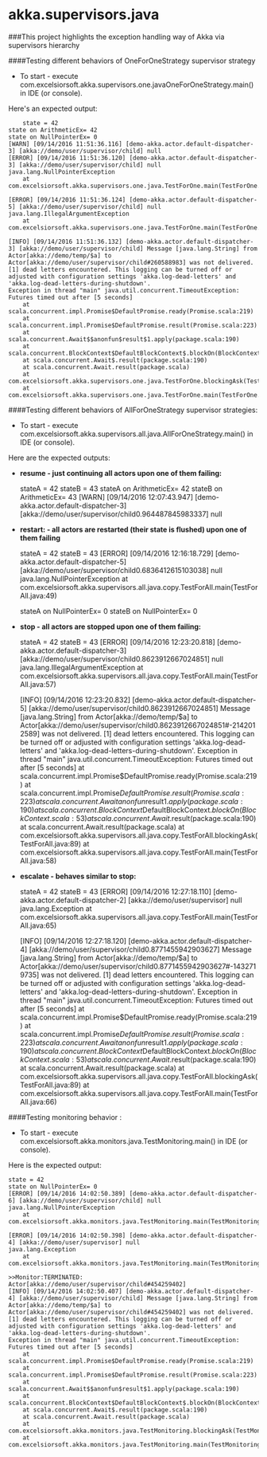 # akka.supervisors.java

###This project highlights the exception handling way of Akka via supervisors hierarchy

####Testing different behaviors of OneForOneStrategy supervisor strategy

- To start - execute com.excelsiorsoft.akka.supervisors.one.javaOneForOneStrategy.main() in IDE (or console).

Here's an expected output:

		state = 42
	state on ArithmeticEx= 42
	state on NullPointerEx= 0
	[WARN] [09/14/2016 11:51:36.116] [demo-akka.actor.default-dispatcher-3] [akka://demo/user/supervisor/child] null
	[ERROR] [09/14/2016 11:51:36.120] [demo-akka.actor.default-dispatcher-3] [akka://demo/user/supervisor/child] null
	java.lang.NullPointerException
		at com.excelsiorsoft.akka.supervisors.one.java.TestForOne.main(TestForOne.java:35)
	
	[ERROR] [09/14/2016 11:51:36.124] [demo-akka.actor.default-dispatcher-5] [akka://demo/user/supervisor/child] null
	java.lang.IllegalArgumentException
		at com.excelsiorsoft.akka.supervisors.one.java.TestForOne.main(TestForOne.java:42)
	
	[INFO] [09/14/2016 11:51:36.132] [demo-akka.actor.default-dispatcher-3] [akka://demo/user/supervisor/child] Message [java.lang.String] from Actor[akka://demo/temp/$a] to Actor[akka://demo/user/supervisor/child#260588983] was not delivered. [1] dead letters encountered. This logging can be turned off or adjusted with configuration settings 'akka.log-dead-letters' and 'akka.log-dead-letters-during-shutdown'.
	Exception in thread "main" java.util.concurrent.TimeoutException: Futures timed out after [5 seconds]
		at scala.concurrent.impl.Promise$DefaultPromise.ready(Promise.scala:219)
		at scala.concurrent.impl.Promise$DefaultPromise.result(Promise.scala:223)
		at scala.concurrent.Await$$anonfun$result$1.apply(package.scala:190)
		at scala.concurrent.BlockContext$DefaultBlockContext$.blockOn(BlockContext.scala:53)
		at scala.concurrent.Await$.result(package.scala:190)
		at scala.concurrent.Await.result(package.scala)
		at com.excelsiorsoft.akka.supervisors.one.java.TestForOne.blockingAsk(TestForOne.java:62)
		at com.excelsiorsoft.akka.supervisors.one.java.TestForOne.main(TestForOne.java:43)

####Testing different behaviors of AllForOneStrategy supervisor strategies:

- To start - execute com.excelsiorsoft.akka.supervisors.all.java.AllForOneStrategy.main() in IDE (or console).

Here are the expected outputs:

- **resume - just continuing all actors upon one of them failing:**

	stateA = 42
	stateB = 43
	stateA on ArithmeticEx= 42
	stateB on ArithmeticEx= 43
	[WARN] [09/14/2016 12:07:43.947] [demo-akka.actor.default-dispatcher-3] [akka://demo/user/supervisor/child0.964487845983337] null

- **restart: - all actors are restarted (their state is flushed) upon one of them failing**

	stateA = 42
	stateB = 43
	[ERROR] [09/14/2016 12:16:18.729] [demo-akka.actor.default-dispatcher-5] [akka://demo/user/supervisor/child0.6836412615103038] null
	java.lang.NullPointerException
		at com.excelsiorsoft.akka.supervisors.all.java.copy.TestForAll.main(TestForAll.java:49)
	
	stateA on NullPointerEx= 0
	stateB on NullPointerEx= 0

- **stop - all actors are stopped upon one of them failing:**

	stateA = 42
	stateB = 43
	[ERROR] [09/14/2016 12:23:20.818] [demo-akka.actor.default-dispatcher-3] [akka://demo/user/supervisor/child0.8623912667024851] null
	java.lang.IllegalArgumentException
		at com.excelsiorsoft.akka.supervisors.all.java.copy.TestForAll.main(TestForAll.java:57)
	
	[INFO] [09/14/2016 12:23:20.832] [demo-akka.actor.default-dispatcher-5] [akka://demo/user/supervisor/child0.8623912667024851] Message [java.lang.String] from Actor[akka://demo/temp/$a] to Actor[akka://demo/user/supervisor/child0.8623912667024851#-2142012589] was not delivered. [1] dead letters encountered. This logging can be turned off or adjusted with configuration settings 'akka.log-dead-letters' and 'akka.log-dead-letters-during-shutdown'.
	Exception in thread "main" java.util.concurrent.TimeoutException: Futures timed out after [5 seconds]
		at scala.concurrent.impl.Promise$DefaultPromise.ready(Promise.scala:219)
		at scala.concurrent.impl.Promise$DefaultPromise.result(Promise.scala:223)
		at scala.concurrent.Await$$anonfun$result$1.apply(package.scala:190)
		at scala.concurrent.BlockContext$DefaultBlockContext$.blockOn(BlockContext.scala:53)
		at scala.concurrent.Await$.result(package.scala:190)
		at scala.concurrent.Await.result(package.scala)
		at com.excelsiorsoft.akka.supervisors.all.java.copy.TestForAll.blockingAsk(TestForAll.java:89)
		at com.excelsiorsoft.akka.supervisors.all.java.copy.TestForAll.main(TestForAll.java:58)

- **escalate - behaves similar to stop:**

	stateA = 42
	stateB = 43
	[ERROR] [09/14/2016 12:27:18.110] [demo-akka.actor.default-dispatcher-2] [akka://demo/user/supervisor] null
	java.lang.Exception
		at com.excelsiorsoft.akka.supervisors.all.java.copy.TestForAll.main(TestForAll.java:65)
	
	[INFO] [09/14/2016 12:27:18.120] [demo-akka.actor.default-dispatcher-4] [akka://demo/user/supervisor/child0.8771455942903627] Message [java.lang.String] from Actor[akka://demo/temp/$a] to Actor[akka://demo/user/supervisor/child0.8771455942903627#-1432719735] was not delivered. [1] dead letters encountered. This logging can be turned off or adjusted with configuration settings 'akka.log-dead-letters' and 'akka.log-dead-letters-during-shutdown'.
	Exception in thread "main" java.util.concurrent.TimeoutException: Futures timed out after [5 seconds]
		at scala.concurrent.impl.Promise$DefaultPromise.ready(Promise.scala:219)
		at scala.concurrent.impl.Promise$DefaultPromise.result(Promise.scala:223)
		at scala.concurrent.Await$$anonfun$result$1.apply(package.scala:190)
		at scala.concurrent.BlockContext$DefaultBlockContext$.blockOn(BlockContext.scala:53)
		at scala.concurrent.Await$.result(package.scala:190)
		at scala.concurrent.Await.result(package.scala)
		at com.excelsiorsoft.akka.supervisors.all.java.copy.TestForAll.blockingAsk(TestForAll.java:89)
		at com.excelsiorsoft.akka.supervisors.all.java.copy.TestForAll.main(TestForAll.java:66)


####Testing monitoring behavior :

- To start - execute com.excelsiorsoft.akka.monitors.java.TestMonitoring.main() in IDE (or console).

Here is the expected output:

	state = 42
	state on NullPointerEx= 0
	[ERROR] [09/14/2016 14:02:50.389] [demo-akka.actor.default-dispatcher-6] [akka://demo/user/supervisor/child] null
	java.lang.NullPointerException
		at com.excelsiorsoft.akka.monitors.java.TestMonitoring.main(TestMonitoring.java:37)
	
	[ERROR] [09/14/2016 14:02:50.398] [demo-akka.actor.default-dispatcher-4] [akka://demo/user/supervisor] null
	java.lang.Exception
		at com.excelsiorsoft.akka.monitors.java.TestMonitoring.main(TestMonitoring.java:46)
	
	>>Monitor:TERMINATED: Actor[akka://demo/user/supervisor/child#454259402]
	[INFO] [09/14/2016 14:02:50.407] [demo-akka.actor.default-dispatcher-4] [akka://demo/user/supervisor/child] Message [java.lang.String] from Actor[akka://demo/temp/$a] to Actor[akka://demo/user/supervisor/child#454259402] was not delivered. [1] dead letters encountered. This logging can be turned off or adjusted with configuration settings 'akka.log-dead-letters' and 'akka.log-dead-letters-during-shutdown'.
	Exception in thread "main" java.util.concurrent.TimeoutException: Futures timed out after [5 seconds]
		at scala.concurrent.impl.Promise$DefaultPromise.ready(Promise.scala:219)
		at scala.concurrent.impl.Promise$DefaultPromise.result(Promise.scala:223)
		at scala.concurrent.Await$$anonfun$result$1.apply(package.scala:190)
		at scala.concurrent.BlockContext$DefaultBlockContext$.blockOn(BlockContext.scala:53)
		at scala.concurrent.Await$.result(package.scala:190)
		at scala.concurrent.Await.result(package.scala)
		at com.excelsiorsoft.akka.monitors.java.TestMonitoring.blockingAsk(TestMonitoring.java:69)
		at com.excelsiorsoft.akka.monitors.java.TestMonitoring.main(TestMonitoring.java:47)
